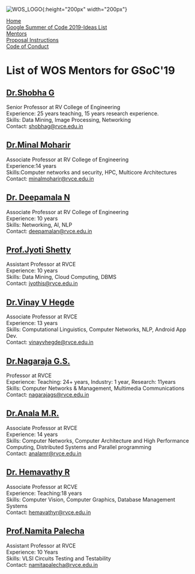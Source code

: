 ![WOS_LOGO](https://user-images.githubusercontent.com/42010556/71524553-148ae680-28f4-11ea-8fe5-3d498f80edcb.png){:height="200px" width="200px"}

[Home](https://world-of-open-source.github.io/)  
[Google Summer of Code 2019-Ideas List](ideas.md)  
[Mentors](mentors.md)  
[Proposal Instructions](application-instructions.md)  
[Code of Conduct](code-of-conduct.md)
# List of WOS Mentors for GSoC'19

## [Dr.Shobha G](https://rvce.edu.in//cs-shobhag)
Senior Professor at RV College of Engineering  
Experience: 25 years teaching, 15 years research experience.   
Skills: Data Mining, Image Processing, Networking  
Contact: [shobhag@rvce.edu.in](mailto:shobhag@rvce.edu.in)

## [Dr.Minal Moharir](https://rvce.edu.in//cs-minalmoharir)
Associate Professor at RV College of Engineering  
Experience:14 years  
Skills:Computer networks and security, HPC, Multicore Architectures  
Contact: [minalmoharir@rvce.edu.in](mailto:minalmoharir@rvce.edu.in)  

## [Dr. Deepamala N](https://rvce.edu.in//cs-deepamala)
Associate Professor at RV College of Engineering  
Experience: 10 years  
Skills: Networking, AI, NLP  
Contact: [deepamalan@rvce.edu.in](mailto:deepamalan@rvce.edu.in)

## [Prof.Jyoti Shetty](https://rvce.edu.in//cs-jyoti)
Assistant Professor at RVCE  
Experience: 10 years  
Skills: Data Mining, Cloud Computing, DBMS  
Contact: [jyothis@rvce.edu.in](mailto:jyothis@rvce.edu.in)  

## [Dr.Vinay V Hegde](https://rvce.edu.in//cs-vinay)
Associate Professor at RVCE   
Experience: 13 years  
Skills: Computational Linguistics, Computer Networks, NLP, Android App Dev.  
Contact: [vinayvhegde@rvce.edu.in](mailto:vinayvhegde@rvce.edu.in)

## [Dr.Nagaraja G.S.](https://rvce.edu.in//cs-nagarajags)
Professor at RVCE  
Experience: Teaching: 24+ years, Industry: 1 year, Research: 11years  
Skills: Computer Networks & Management, Multimedia Communications  
Contact: [nagarajags@rvce.edu.in](mailto:nagarajags@rvce.edu.in)

## [Dr.Anala M.R.](https://rvce.edu.in//cs-anala)
Associate Professor at RVCE  
Experience: 14 years  
Skills: Computer Networks, Computer Architecture and High Performance Computing,
Distributed Systems and Parallel programming  
Contact: [analamr@rvce.edu.in](mailto:analamr@rvce.edu.in)

## [Dr. Hemavathy R](https://rvce.edu.in//cs-hemavathy)
Associate Professor at RCVE  
Experience: Teaching:18 years  
Skills: Computer Vision, Computer Graphics, Database Management Systems  
Contact: [hemavathyr@rvce.edu.in](mailto:hemavathyr@rvce.edu.in)

## [Prof.Namita Palecha](https://rvce.edu.in//ec-namithapalecha)
Assistant Professor at RVCE  
Experience: 10 Years  
Skills: VLSI Circuits Testing and Testability  
Contact: [namitapalecha@rvce.edu.in](mailto:namitapalecha@rvce.edu.in)

